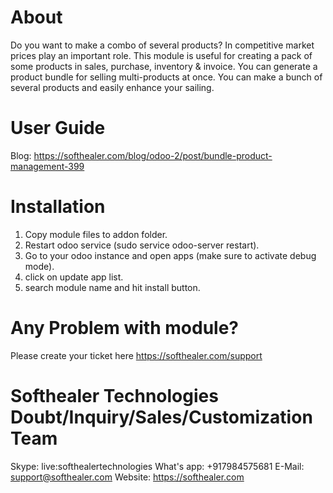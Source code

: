 About
============
Do you want to make a combo of several products? In competitive market prices play an important role. This module is useful for creating a pack of some products in sales, purchase, inventory & invoice. You can generate a product bundle for selling multi-products at once. You can make a bunch of several products and easily enhance your sailing.


User Guide
============
Blog: https://softhealer.com/blog/odoo-2/post/bundle-product-management-399

Installation
============
1) Copy module files to addon folder.
2) Restart odoo service (sudo service odoo-server restart).
3) Go to your odoo instance and open apps (make sure to activate debug mode).
4) click on update app list.
5) search module name and hit install button.

Any Problem with module?
=====================================
Please create your ticket here https://softhealer.com/support

Softhealer Technologies Doubt/Inquiry/Sales/Customization Team
=====================================
Skype: live:softhealertechnologies
What's app: +917984575681
E-Mail: support@softhealer.com
Website: https://softhealer.com
